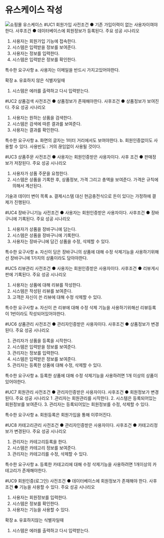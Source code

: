# 유스케이스 작성
![쇼핑몰 유스케이스](https://user-images.githubusercontent.com/95336668/195767827-dd58dbf1-6b6e-43e6-a8bd-5dbeed5a3519.png)
#UC1 회원가입
사전조건
● 기존 가입이력이 없는 사용자이여야한다.
사후조건
● 데이터베이스에 회원정보가 등록된다.
주요 성공 시나리오
1. 사용자는 회원가입 기능에 접속한다.
2. 시스템은 입력받을 정보를 보여준다.
3. 사용자는 정보를 입력한다.
4. 시스템은 입력받은 정보를 확인한다.

특수한 요구사항
a. 사용자는 이메일을 반드시 가지고있어야한다.

확장
a. 유효하지 않은 식별자일때
1. 시스템은 에러를 출력하고 다시 입력받는다.


#UC2 상품검색
사전조건
● 상품정보가 존재해야한다.
사후조건
● 상품정보가 보여진다.
주요 성공 시나리오
1. 사용자는 원하는 상품을 검색한다.
2. 시스템은 검색에 따른 결과를 보여준다.
3. 사용자는 결과를 확인한다.

특수한 요구사항
a. 화면의 글자는 1미터 거리에서도 보여야한다.
b. 회원인증없이도 사용할 수 있다.
사용빈도 : 거의 끊임없이 사용될 것이다.


#UC3 상품주문
사전조건
● 사용자는 회원인증받은 사용자이다.
사후 조건
● 판매정보가 저장된다.
주요 성공 시나리오
1. 사용자가 상품 주문을 요청한다.
2. 시스템은 상품을 기록한 후, 상품정보, 가격 그리고 총액을 보여준다.
 가격은 규칙에 의해서 계산된다.

기술과 데이터 변이 목록
a. 결제시스템 대신 현금충전식으로 돈이 있다는 가정하에 결제가 진행된다.


#UC4 장바구니기능
사전조건
● 사용자는 회원인증받은 사용자이다.
사후조건
● 장바구니에 기록된다.
주요 성공 시나리오
1. 사용자가 상품을 장바구니에 담는다.
2. 시스템은 상품을 장바구니에 기록한다.
3. 사용자는 장바구니에 담긴 상품을 수정, 삭제할 수 있다.

특수한 요구사항
a. 자신이 담은 장바구니의 상품에 대해 수정 삭제기능을 사용하기위해선
장바구니에 1가지의 상품이라도 담아야한다.


#UC5 리뷰관리
사전조건
● 사용자는 회원인증받은 사용자이다.
사후조건
● 리뷰게시판에 기록된다.
주요 성공 시나리오
1. 사용자는 상품에 대해 리뷰를 작성한다.
2. 시스템은 작성된 리뷰를 보여준다.
3. 고객은 자신이 쓴 리뷰에 대해 수정 삭제할 수 있다.

특수한 요구사항
a. 자신이 쓴 리뷰에 대해 수정 삭제 기능을 사용하기위해선 
리뷰등록이 1번이라도 작성되어있어야한다.

#UC6 상품관리
사전조건
● 관리자인증받은 사용자이다.
사후조건
● 상품정보가 변경된다.
주요 성공 시나리오
1. 관리자가 상품을 등록을 시작한다.
2. 시스템은 입력받을 정보를 보여준다.
3. 관리자는 정보를 입력한다.
4. 시스템은 입력받은 정보를 보여준다.
5. 관리자는 등록한 상품에 대해 수정, 삭제할 수 있다.

특수한 요구사항
a. 등록한 상품에 대해 수정 삭제기능을 사용하려면
1개 이상의 상품이 있어야한다.


#UC7 회원관리
사전조건
● 관리자인증받은 사용자이다.
사후조건
● 회원정보가 변경된다.
주요 성공 시나리오
1 .관리자는 회원관리를 시작한다.
2. 시스템은 등록되어있는 회원정보를 보여준다.
3. 관리자는 등록되어있는 회원정보를 수정, 삭제할 수 있다.

특수한 요구사항
a. 회원등록은 회원가입을 통해 이루어진다.

#UC8 카테고리관리
사전조건
● 관리자인증받은 사용자이다.
사후조건
● 카테고리정보가 변경된다.
주요 성공 시나리오
1. 관리자는 카테고리등록을 한다.
2. 시스템은 카테고리 정보를 보여준다.
3. 관리자는 카테고리를 수정, 삭제할 수 있다.

특수한 요구사항
a. 등록한 카테고리에 대해 수정 삭제기능을 사용하려면
1개이상의 카테고리가 존재해야한다.

#UC9 회원인증(로그인)
사전조건
● 데이터베이스에 회원정보가 존재해야 한다.
사후조건
● 기능을 사용할 수 있다.
주요 성공 시나리오
1. 사용자는 회원정보를 입력한다.
2. 시스템은 정보를 확인한다.
3. 사용자는 기능을 사용할 수 있다.

확장
a. 유효하지않는 식별자일때
1. 시스템은 에러를 출력하고 다시 입력받는다.
